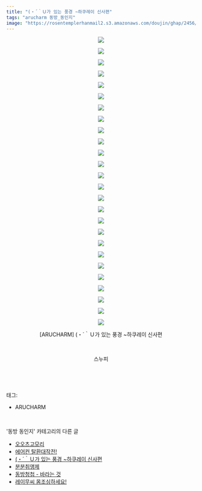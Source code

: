 ```yaml
---
title: "(・´｀Ｕ가 있는 풍경 ~하쿠레이 신사편"
tags: "arucharm 동방_동인지"
image: "https://rosentemplerhanmail2.s3.amazonaws.com/doujin/ghap/2456/001.jpg"
---
```

<div class="article">
<p style="text-align: center; clear: none; float: none;"><img src="{{ site.imgserver12 }}/ghap/2456/001.jpg"/></p>
<p style="text-align: center; clear: none; float: none;"><img src="{{ site.imgserver12 }}/ghap/2456/002.jpg"/></p>
<p style="text-align: center; clear: none; float: none;"><img src="{{ site.imgserver12 }}/ghap/2456/003.jpg"/></p>
<p style="text-align: center; clear: none; float: none;"><img src="{{ site.imgserver12 }}/ghap/2456/004.jpg"/></p>
<p style="text-align: center; clear: none; float: none;"><img src="{{ site.imgserver12 }}/ghap/2456/005.jpg"/></p>
<p style="text-align: center; clear: none; float: none;"><img src="{{ site.imgserver12 }}/ghap/2456/006.jpg"/></p>
<p style="text-align: center; clear: none; float: none;"><img src="{{ site.imgserver12 }}/ghap/2456/007.jpg"/></p>
<p style="text-align: center; clear: none; float: none;"><img src="{{ site.imgserver12 }}/ghap/2456/008.jpg"/></p>
<p style="text-align: center; clear: none; float: none;"><img src="{{ site.imgserver12 }}/ghap/2456/009.jpg"/></p>
<p style="text-align: center; clear: none; float: none;"><img src="{{ site.imgserver12 }}/ghap/2456/010.jpg"/></p>
<p style="text-align: center; clear: none; float: none;"><img src="{{ site.imgserver12 }}/ghap/2456/011.jpg"/></p>
<p style="text-align: center; clear: none; float: none;"><img src="{{ site.imgserver12 }}/ghap/2456/012.jpg"/></p>
<p style="text-align: center; clear: none; float: none;"><img src="{{ site.imgserver12 }}/ghap/2456/013.jpg"/></p>
<p style="text-align: center; clear: none; float: none;"><img src="{{ site.imgserver12 }}/ghap/2456/014.jpg"/></p>
<p style="text-align: center; clear: none; float: none;"><img src="{{ site.imgserver12 }}/ghap/2456/015.jpg"/></p>
<p style="text-align: center; clear: none; float: none;"><img src="{{ site.imgserver12 }}/ghap/2456/016.jpg"/></p>
<p style="text-align: center; clear: none; float: none;"><img src="{{ site.imgserver12 }}/ghap/2456/017.jpg"/></p>
<p style="text-align: center; clear: none; float: none;"><img src="{{ site.imgserver12 }}/ghap/2456/018.jpg"/></p>
<p style="text-align: center; clear: none; float: none;"><img src="{{ site.imgserver12 }}/ghap/2456/019.jpg"/></p>
<p style="text-align: center; clear: none; float: none;"><img src="{{ site.imgserver12 }}/ghap/2456/020.jpg"/></p>
<p style="text-align: center; clear: none; float: none;"><img src="{{ site.imgserver12 }}/ghap/2456/021.jpg"/></p>
<p style="text-align: center; clear: none; float: none;"><img src="{{ site.imgserver12 }}/ghap/2456/022.jpg"/></p>
<p style="text-align: center; clear: none; float: none;"><img src="{{ site.imgserver12 }}/ghap/2456/023.jpg"/></p>
<p style="text-align: center; clear: none; float: none;"><img src="{{ site.imgserver12 }}/ghap/2456/024.jpg"/></p>
<p style="text-align: center; clear: none; float: none;"><img src="{{ site.imgserver12 }}/ghap/2456/025.jpg"/></p>
<p style="text-align: center; clear: none; float: none;"><img src="{{ site.imgserver12 }}/ghap/2456/026.jpg"/></p>
<p style="text-align: center; clear: none; float: none;">[ARUCHARM] (・´｀Ｕ가 있는 풍경 ~하쿠레이 신사편</p>
<p style="text-align: center; clear: none; float: none;"><br/></p>
<p style="text-align: center; clear: none; float: none;">스누피</p>
<p><br/></p>
</div><br/>
<div class="tagTrail">
<p>태그: </p>
<ul>
<li>ARUCHARM</li>
</ul>
</div><br/>
<div class="another">
<p>'동방 동인지' 카테고리의 다른 글</p>
<ul>
<li><a href="/ghap_2458">오오츠고모리</a></li>
<li><a href="/ghap_2457">에어컨 탈환대작전!</a></li>
<li><a href="/ghap_2456">(・´｀Ｕ가 있는 풍경 ~하쿠레이 신사편</a></li>
<li><a href="/ghap_2455">분분취앵제</a></li>
<li><a href="/ghap_2454">동방청첩 - 바라는 것</a></li>
<li><a href="/ghap_2453">레이무씨 몸조심하세요!</a></li>
</ul>
</div><br/>
<div class="cb_module cb_fluid">
<div class="cb_wrt cb_profile">
</div><!-- commentList close -->
</div><br/>
